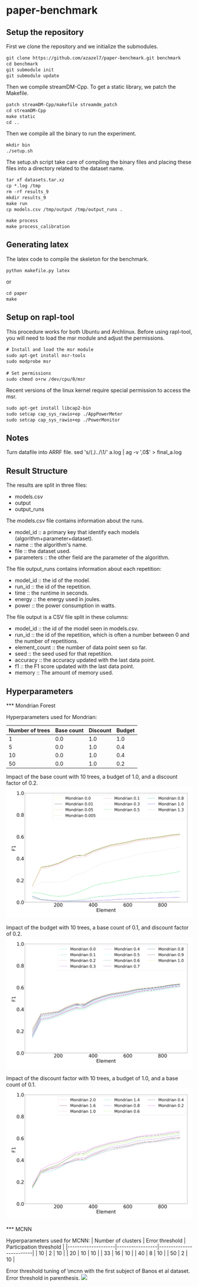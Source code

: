paper-benchmark
===============

Setup the repository
--------------------------
First we clone the repository and we initialize the submodules.
```
git clone https://github.com/azazel7/paper-benchmark.git benchmark
cd benchmark
git submodule init
git submodule update
```

Then we compile streamDM-Cpp. To get a static library, we patch the Makefile.
```
patch streamDM-Cpp/makefile streamdm_patch
cd streamDM-Cpp
make static
cd ..
```

Then we compile all the binary to run the experiment.
```
mkdir bin
./setup.sh
```
The setup.sh script take care of compiling the binary files and placing these files into a directory related to the dataset name.

```
tar xf datasets.tar.xz
cp *.log /tmp
rm -rf results_9
mkdir results_9
make run
cp models.csv /tmp/output /tmp/output_runs .
```

```
make process
make process_calibration
```

Generating latex
----------------

The latex code to compile the skeleton for the benchmark.

```
python makefile.py latex
```

or

```
cd paper
make
```


Setup on rapl-tool
------------------
This procedure works for both Ubuntu and Archlinux.
Before using rapl-tool, you will need to load the msr module and adjust the permissions.

```
# Install and load the msr module
sudo apt-get install msr-tools
sudo modprobe msr

# Set permissions
sudo chmod o+rw /dev/cpu/0/msr
```

Recent versions of the linux kernel require special permission to access the msr.
```
sudo apt-get install libcap2-bin
sudo setcap cap_sys_rawio+ep ./AppPowerMeter
sudo setcap cap_sys_rawio+ep ./PowerMonitor
```

Notes
-----
Turn datafile into ARRF file.
sed 's/\(.*\)\..*/\1/' a.log | ag -v ',0$' > final_a.log

Result Structure
----------------
The results are split in three files:
- models.csv
- output 
- output_runs

The models.csv file contains information about the runs.
- model_id :: a primary key that identify each models (algorithm+parameter+dataset).
- name :: the algorithm's name.
- file :: the dataset used.
- parameters :: the other field are the parameter of the algorithm.

The file output_runs contains information about each repetition:
- model_id :: the id of the model.
- run_id :: the id of the repetition.
- time :: the runtime in seconds.
- energy :: the energy used in joules.
- power :: the power consumption in watts.

The file output is a CSV file split in these columns:
- model_id :: the id of the model seen in models.csv.
- run_id :: the id of the repetition, which is often a number between 0 and the number of repetitions.
- element_count :: the number of data point seen so far.
- seed :: the seed used for that repetition.
- accuracy :: the accuracy updated with the last data point.
- f1 :: the F1 score updated with the last data point.
- memory :: The amount of memory used.

Hyperparameters
---------------

*** Mondrian Forest

Hyperparameters used for Mondrian:

| Number of trees | Base count | Discount | Budget |
|-----------------|------------|----------|--------|
| 1               | 0.0        | 1.0      | 1.0    |
| 5               | 0.0        | 1.0      | 0.4    |
| 10              | 0.0        | 1.0      | 0.4    |
| 50              | 0.0        | 1.0      | 0.2    |

Impact of the base count with 10 trees, a budget of 1.0, and a discount factor of 0.2.
![](paper/figures/calibration_mondrian_base.png)

Impact of the budget with 10 trees, a base count of 0.1, and discount factor of 0.2.
![](paper/figures/calibration_mondrian_discount.png)

Impact of the discount factor with 10 trees, a budget of 1.0, and a base count of 0.1.
![](paper/figures/calibration_mondrian_lifetime.png)

*** MCNN

Hyperparameters used for MCNN:
| Number of clusters | Error threshold | Participation threshold |
|--------------------|-----------------|-------------------------|
| 10                 | 2               | 10                      |
| 20                 | 10              | 10                      |
| 33                 | 16              | 10                      |
| 40                 | 8               | 10                      |
| 50                 | 2               | 10                      |

Error threshold tuning of \mcnn with the first subject of Banos et al dataset. Error threshold in parenthesis.
![](paper/calibration_mcnn.png)

